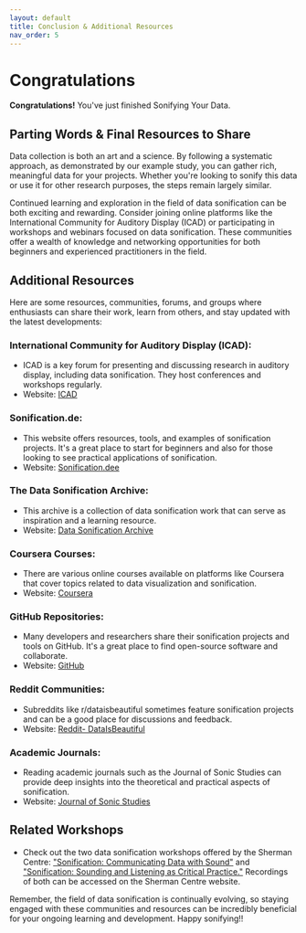 ```yaml
---
layout: default
title: Conclusion & Additional Resources
nav_order: 5
---
```

<!-- 
This page will go over the conclusion and additional resources for the workshop.
Add, edit, or remove any content below for the workshop in question.
-->

# Congratulations 

<!-- Edit this line to mention your workshop name -->
**Congratulations!** You've just finished Sonifying Your Data.

## Parting Words & Final Resources to Share 

Data collection is both an art and a science. By following a systematic approach, as demonstrated by our example study, you can gather rich, meaningful data for your projects. Whether you're looking to sonify this data or use it for other research purposes, the steps remain largely similar. 

Continued learning and exploration in the field of data sonification can be both exciting and rewarding. Consider joining online platforms like the International Community for Auditory Display (ICAD) or participating in workshops and webinars focused on data sonification. These communities offer a wealth of knowledge and networking opportunities for both beginners and experienced practitioners in the field. 

## Additional Resources
Here are some resources, communities, forums, and groups where enthusiasts can share their work, learn from others, and stay updated with the latest developments: 

### International Community for Auditory Display (ICAD): 
- ICAD is a key forum for presenting and discussing research in auditory display, including data sonification. They host conferences and workshops regularly. 
- Website: <a href="https://icad.org/" target="_blank" rel="noopener noreferrer">ICAD</a>  

### Sonification.de: 
- This website offers resources, tools, and examples of sonification projects. It's a great place to start for beginners and also for those looking to see practical applications of sonification. 
- Website: <a href="http://sonification.de/" target="_blank" rel="noopener noreferrer">Sonification.dee</a> 

### The Data Sonification Archive: 
- This archive is a collection of data sonification work that can serve as inspiration and a learning resource. 
- Website: <a href="https://sonification.design/" target="_blank" rel="noopener noreferrer">Data Sonification Archive</a> 

### Coursera Courses: 
- There are various online courses available on platforms like Coursera that cover topics related to data visualization and sonification. 
- Website: <a href="https://www.coursera.org/search?query=sonification&" target="_blank" rel="noopener noreferrer">Coursera</a> 

### GitHub Repositories: 
- Many developers and researchers share their sonification projects and tools on GitHub. It's a great place to find open-source software and collaborate. 
- Website: <a href="https://github.com/search?q=sonification&type=repositories" target="_blank" rel="noopener noreferrer">GitHub</a> 

### Reddit Communities: 
- Subreddits like r/dataisbeautiful sometimes feature sonification projects and can be a good place for discussions and feedback. 
- Website: <a href="https://www.reddit.com/r/dataisbeautiful/" target="_blank" rel="noopener noreferrer">Reddit- DataIsBeautiful</a>
  
### Academic Journals: 
- Reading academic journals such as the Journal of Sonic Studies can provide deep insights into the theoretical and practical aspects of sonification. 
- Website: <a href="https://www.researchcatalogue.net/view/558606/558607" target="_blank" rel="noopener noreferrer">Journal of Sonic Studies</a> 

## Related Workshops
- Check out the two data sonification workshops offered by the Sherman Centre: <a href="https://scds.ca/product/sonification-communicating-data-with-sound/" target="_blank" rel="noopener noreferrer">"Sonification: Communicating Data with Sound"</a> and <a href="https://scds.ca/product/sonification-sounding-and-listening-as-critical-practice/" target="_blank" rel="noopener noreferrer">"Sonification: Sounding and Listening as Critical Practice."</a> Recordings of both can be accessed on the Sherman Centre website.

Remember, the field of data sonification is continually evolving, so staying engaged with these communities and resources can be incredibly beneficial for your ongoing learning and development. Happy sonifying!!  

